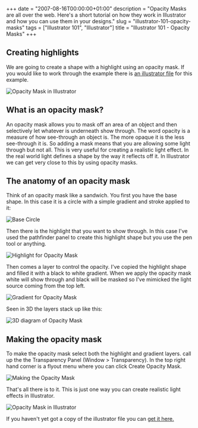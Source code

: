 +++
date = "2007-08-16T00:00:00+01:00"
description = "Opacity Masks are all over the web. Here's a short tutorial on how they work in Illustrator and how you can use them in your designs."
slug = "illustrator-101-opacity-masks"
tags = ["Illustrator 101", "Illustrator"]
title = "Illustrator 101 - Opacity Masks"
+++

## Creating highlights

We are going to create a shape with a highlight using an opacity mask. If you
would like to work through the example there is [an illustrator file][1] for
this example.

![Opacity Mask in Illustrator][2]

## What is an opacity mask?

An opacity mask allows you to mask off an area of an object and then selectively
let whatever is underneath show through. The word opacity is a measure of how
see-through an object is. The more opaque it is the less see-through it is. So
adding a mask means that you are allowing some light through but not all. This
is very useful for creating a realistic light effect. In the real world light
defines a shape by the way it reflects off it. In Illustrator we can get very
close to this by using opacity masks.

## The anatomy of an opacity mask

Think of an opacity mask like a sandwich. You first you have the base shape. In
this case it is a circle with a simple gradient and stroke applied to it:

![Base Circle][3]

Then there is the highlight that you want to show through. In this case I've
used the pathfinder panel to create this highlight shape but you use the pen
tool or anything.

![Highlight for Opacity Mask][4]

Then comes a layer to control the opacity. I've copied the highlight shape and
filled it with a black to white gradient. When we apply the opacity mask white
will show through and black will be masked so I've mimicked the light source
coming from the top left.

![Gradient for Opacity Mask][5]

Seen in 3D the layers stack up like this:

![3D diagram of Opacity Mask][6]

## Making the opacity mask

To make the opacity mask select both the highlight and gradient layers. call up
the the Transparency Panel (Window > Transparency). In the top right hand corner
is a flyout menu where you can click Create Opacity Mask.

![Making the Opacity Mask][7]

That's all there is to it. This is just one way you can create realistic light
effects in Illustrator.

![Opacity Mask in Illustrator][2]

If you haven't yet got a copy of the illustrator file you can [get it here.][1]

[1]: http://cdn.shapeshed.com/downloads/opacity_mask.ai
[2]: /images/articles/with_mask.png
[3]: /images/articles/base_circle.png
[4]: /images/articles/highlight.png
[5]: /images/articles/gradient.png
[6]: /images/articles/opacity_mask_3d.png
[7]: /images/articles/make_opacity_mask.jpg
